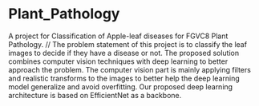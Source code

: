 # Plant_Pathology
A project for Classification of Apple-leaf diseases for FGVC8 Plant Pathology. //
The problem statement of this project is to classify the leaf images to decide if they have a disease or not. The proposed solution combines computer
vision techniques with deep learning to better approach the problem. The
computer vision part is mainly applying filters and realistic transforms to
the images to better help the deep learning model generalize and avoid
overfitting. 
Our proposed deep learning architecture is based on EfficientNet as a backbone. 
